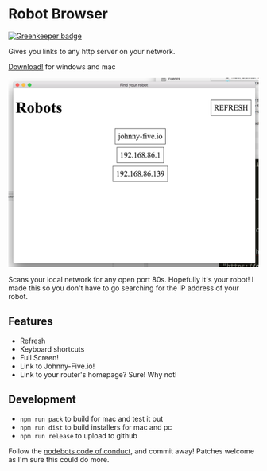 # Robot Browser

[![Greenkeeper badge](https://badges.greenkeeper.io/reconbot/robot-browser.svg)](https://greenkeeper.io/)

Gives you links to any http server on your network.

[Download!](https://github.com/reconbot/robot-browser/releases) for windows and mac

![screen shot](./screen-shot.png)

Scans your local network for any open port 80s. Hopefully it's your robot! I made this so you don't have to go searching for the IP address of your robot.

## Features
- Refresh
- Keyboard shortcuts
- Full Screen!
- Link to Johnny-Five.io!
- Link to your router's homepage? Sure! Why not!

## Development

- `npm run pack` to build for mac and test it out
- `npm run dist` to build installers for mac and pc
- `npm run release` to upload to github

Follow the [nodebots code of conduct](http://nodebots.io/conduct.html), and commit away! Patches welcome as I'm sure this could do more.
